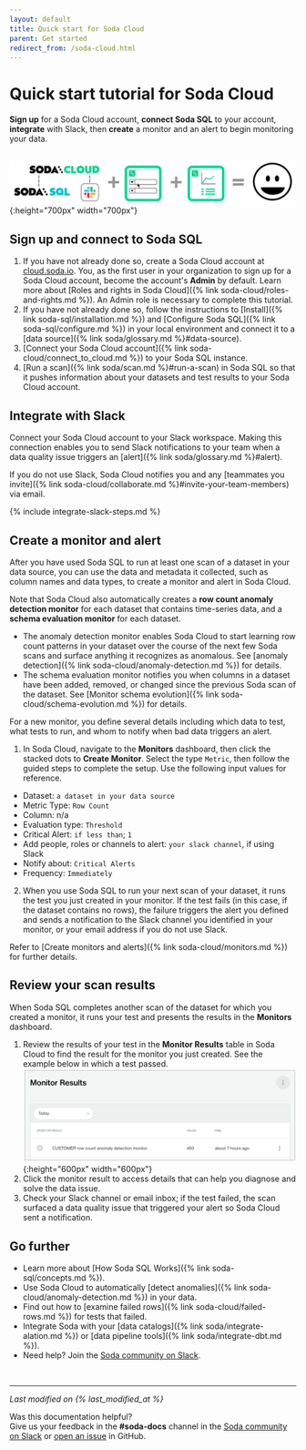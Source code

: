 ```yaml
---
layout: default
title: Quick start for Soda Cloud
parent: Get started
redirect_from: /soda-cloud.html
---
```


# Quick start tutorial for Soda Cloud

**Sign up** for a Soda Cloud account, **connect Soda SQL** to your account, **integrate** with Slack, then **create** a monitor and an alert to begin monitoring your data.
<br />
<br />

![tutorial-cloud-happy-path](/assets/images/cloud-tutorial-happy-path.png){:height="700px" width="700px"}


## Sign up and connect to Soda SQL

1. If you have not already done so, create a Soda Cloud account at <a href="https://cloud.soda.io/signup" target="_blank"> cloud.soda.io</a>. You, as the first user in your organization to sign up for a Soda Cloud account, become the account's **Admin** by default. Learn more about [Roles and rights in Soda Cloud]({% link soda-cloud/roles-and-rights.md %}). An Admin role is necessary to complete this tutorial.
2. If you have not already done so, follow the instructions to [Install]({% link soda-sql/installation.md %}) and [Configure Soda SQL]({% link soda-sql/configure.md %}) in your local environment and connect it to a [data source]({% link soda/glossary.md %}#data-source). 
3. [Connect your Soda Cloud account]({% link soda-cloud/connect_to_cloud.md %}) to your Soda SQL instance.
4. [Run a scan]({% link soda/scan.md %}#run-a-scan) in Soda SQL so that it pushes information about your datasets and test results to your Soda Cloud account.

## Integrate with Slack

Connect your Soda Cloud account to your Slack workspace. Making this connection enables you to send Slack notifications to your team when a data quality issue triggers an [alert]({% link soda/glossary.md %}#alert).

If you do not use Slack, Soda Cloud notifies you and any [teammates you invite]({% link soda-cloud/collaborate.md %}#invite-your-team-members) via email.

{% include integrate-slack-steps.md %}

## Create a monitor and alert

After you have used Soda SQL to run at least one scan of a dataset in your data source, you can use the data and metadata it collected, such as column names and data types, to create a monitor and alert in Soda Cloud.

Note that Soda Cloud also automatically creates a **row count anomaly detection monitor** for each dataset that contains time-series data, and a **schema evaluation monitor** for each dataset. 
* The anomaly detection monitor enables Soda Cloud to start learning row count patterns in your dataset over the course of the next few Soda scans and surface anything it recognizes as anomalous. See [anomaly detection]({% link soda-cloud/anomaly-detection.md %}) for details. 
* The schema evaluation monitor notifies you when columns in a dataset have been added, removed, or changed since the previous Soda scan of the dataset. See [Monitor schema evolution]({% link soda-cloud/schema-evolution.md %}) for details.

For a new monitor, you define several details including which data to test, what tests to run, and whom to notify when bad data triggers an alert.

1. In Soda Cloud, navigate to the **Monitors** dashboard, then click the stacked dots to **Create Monitor**. Select the type `Metric`, then follow the guided steps to complete the setup. Use the following input values for reference.
* Dataset: `a dataset in your data source`
* Metric Type: `Row Count` <br />
* Column: n/a
* Evaluation type: `Threshold`
* Critical Alert: `if less than`; `1`
* Add people, roles or channels to alert: `your slack channel`, if using Slack
* Notify about: `Critical Alerts`
* Frequency: `Immediately`
2. When you use Soda SQL to run your next scan of your dataset, it runs the test you just created in your monitor. If the test fails (in this case, if the dataset contains no rows), the failure triggers the alert you defined and sends a notification to the Slack channel you identified in your monitor, or your email address if you do not use Slack.

Refer to [Create monitors and alerts]({% link soda-cloud/monitors.md %}) for further details.

## Review your scan results

When Soda SQL completes another scan of the dataset for which you created a monitor, it runs your test and presents the results in the **Monitors** dashboard.

1. Review the results of your test in the **Monitor Results** table in Soda Cloud to find the result for the monitor you just created. See the example below in which a test passed.
![tutorial-monitor-results](/assets/images/tutorial-monitor-results.png){:height="600px" width="600px"}
2. Click the monitor result to access details that can help you diagnose and solve the data issue.
3. Check your Slack channel or email inbox; if the test failed, the scan surfaced a data quality issue that triggered your alert so Soda Cloud sent a notification.


## Go further

* Learn more about [How Soda SQL Works]({% link soda-sql/concepts.md %}).
* Use Soda Cloud to automatically [detect anomalies]({% link soda-cloud/anomaly-detection.md %}) in your data.
* Find out how to [examine failed rows]({% link soda-cloud/failed-rows.md %}) for tests that failed.
* Integrate Soda with your [data catalogs]({% link soda/integrate-alation.md %}) or [data pipeline tools]({% link soda/integrate-dbt.md %}).
* Need help? Join the <a href="http://community.soda.io/slack" target="_blank"> Soda community on Slack</a>.

<br />

---
*Last modified on {% last_modified_at %}*

Was this documentation helpful? <br /> Give us your feedback in the **#soda-docs** channel in the <a href="http://community.soda.io/slack" target="_blank"> Soda community on Slack</a> or <a href="https://github.com/sodadata/docs/issues/new" target="_blank">open an issue</a> in GitHub.